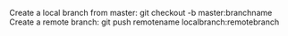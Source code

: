 Create a local branch from master: git checkout -b master:branchname<br />
Create a remote branch: git push remotename localbranch:remotebranch<br />
